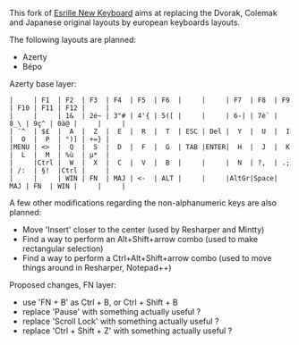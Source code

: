 This fork of [Esrille New Keyboard](https://github.com/esrille/new-keyboard) aims at replacing the Dvorak, Colemak and Japanese original layouts by european keyboards layouts.  


The following layouts are planned:
 - Azerty
 - Bépo
  
  
Azerty base layer:
```
|     | F1  | F2  | F3  | F4  | F5  | F6  |     |     | F7  | F8  | F9  | F10 | F11 | F12 |     |
|     |     | 1&  | 2é~ | 3"# | 4'{ | 5([ |     |     | 6-| | 7è` | 8_\ | 9ç^ | 0à@ |     |     |
| ¨^  | $£  |  A  |  Z  |  E  |  R  |  T  | ESC | Del |  Y  |  U  |  I  |  O  |  P  | °)] | +=} |
|MENU | <>  |  Q  |  S  |  D  |  F  |  G  | TAB |ENTER|  H  |  J  |  K  |  L  |  M  | %ù  | µ*  |
|     |Ctrl |  W  |  X  |  C  |  V  |  B  |     |     |  N  | ?,  | .;  | /:  | §!  |Ctrl |     |
|     |     | WIN | FN  | MAJ | <-  | ALT |     |     |AltGr|Space| MAJ | FN  | WIN |     |     |
```
  
  
A few other modifications regarding the non-alphanumeric keys are also planned:
 - Move 'Insert' closer to the center (used by Resharper and Mintty)
 - Find a way to perform an Alt+Shift+arrow combo (used to make rectangular selection)
 - Find a way to perform a Ctrl+Alt+Shift+arrow combo (used to move things around in Resharper, Notepad++)
  
  
Proposed changes, FN layer:
 - use 'FN + B' as Ctrl + B, or Ctrl + Shift + B
 - replace 'Pause' with something actually useful ?
 - replace 'Scroll Lock' with something actually useful ?
 - replace 'Ctrl + Shift + Z' with something actually useful ?
